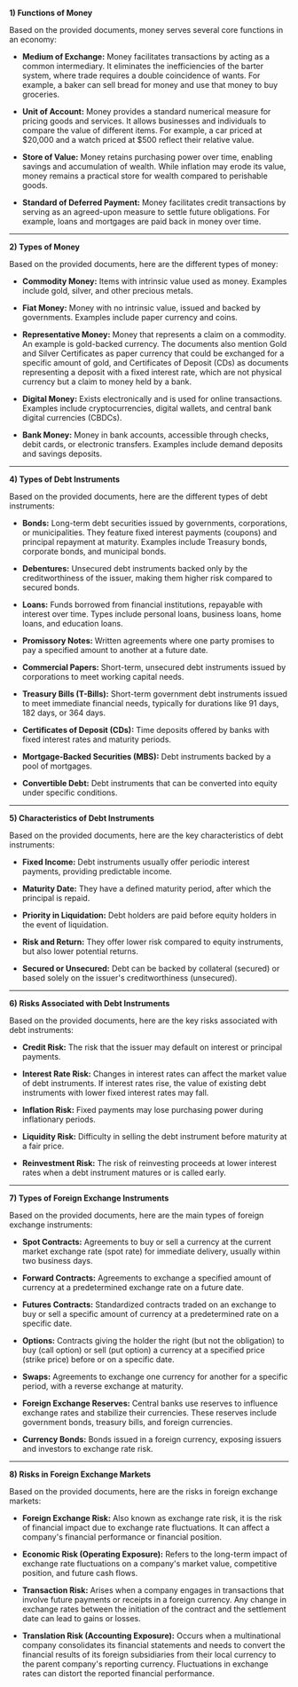 **1) Functions of Money**

Based on the provided documents, money serves several core functions in an economy:

- **Medium of Exchange:** Money facilitates transactions by acting as a common intermediary. It eliminates the inefficiencies of the barter system, where trade requires a double coincidence of wants. For example, a baker can sell bread for money and use that money to buy groceries.
    
- **Unit of Account:** Money provides a standard numerical measure for pricing goods and services. It allows businesses and individuals to compare the value of different items. For example, a car priced at $20,000 and a watch priced at $500 reflect their relative value.
    
- **Store of Value:** Money retains purchasing power over time, enabling savings and accumulation of wealth. While inflation may erode its value, money remains a practical store for wealth compared to perishable goods.
    
- **Standard of Deferred Payment:** Money facilitates credit transactions by serving as an agreed-upon measure to settle future obligations. For example, loans and mortgages are paid back in money over time.
---
**2) Types of Money**

Based on the provided documents, here are the different types of money:

- **Commodity Money:** Items with intrinsic value used as money. Examples include gold, silver, and other precious metals.
    
- **Fiat Money:** Money with no intrinsic value, issued and backed by governments. Examples include paper currency and coins.
    
- **Representative Money:** Money that represents a claim on a commodity. An example is gold-backed currency. The documents also mention Gold and Silver Certificates as paper currency that could be exchanged for a specific amount of gold, and Certificates of Deposit (CDs) as documents representing a deposit with a fixed interest rate, which are not physical currency but a claim to money held by a bank.
    
- **Digital Money:** Exists electronically and is used for online transactions. Examples include cryptocurrencies, digital wallets, and central bank digital currencies (CBDCs).
    
- **Bank Money:** Money in bank accounts, accessible through checks, debit cards, or electronic transfers. Examples include demand deposits and savings deposits.
---
**4) Types of Debt Instruments**

Based on the provided documents, here are the different types of debt instruments:

- **Bonds:** Long-term debt securities issued by governments, corporations, or municipalities. They feature fixed interest payments (coupons) and principal repayment at maturity. Examples include Treasury bonds, corporate bonds, and municipal bonds.
    
- **Debentures:** Unsecured debt instruments backed only by the creditworthiness of the issuer, making them higher risk compared to secured bonds.
    
- **Loans:** Funds borrowed from financial institutions, repayable with interest over time. Types include personal loans, business loans, home loans, and education loans.
    
- **Promissory Notes:** Written agreements where one party promises to pay a specified amount to another at a future date.
    
- **Commercial Papers:** Short-term, unsecured debt instruments issued by corporations to meet working capital needs.
    
- **Treasury Bills (T-Bills):** Short-term government debt instruments issued to meet immediate financial needs, typically for durations like 91 days, 182 days, or 364 days.
    
- **Certificates of Deposit (CDs):** Time deposits offered by banks with fixed interest rates and maturity periods.
    
- **Mortgage-Backed Securities (MBS):** Debt instruments backed by a pool of mortgages.
    
- **Convertible Debt:** Debt instruments that can be converted into equity under specific conditions.
---
**5) Characteristics of Debt Instruments**

Based on the provided documents, here are the key characteristics of debt instruments:

- **Fixed Income:** Debt instruments usually offer periodic interest payments, providing predictable income.
    
- **Maturity Date:** They have a defined maturity period, after which the principal is repaid.
    
- **Priority in Liquidation:** Debt holders are paid before equity holders in the event of liquidation.
    
- **Risk and Return:** They offer lower risk compared to equity instruments, but also lower potential returns.
    
- **Secured or Unsecured:** Debt can be backed by collateral (secured) or based solely on the issuer's creditworthiness (unsecured).
---
**6) Risks Associated with Debt Instruments**

Based on the provided documents, here are the key risks associated with debt instruments:

- **Credit Risk:** The risk that the issuer may default on interest or principal payments.
    
- **Interest Rate Risk:** Changes in interest rates can affect the market value of debt instruments. If interest rates rise, the value of existing debt instruments with lower fixed interest rates may fall.
    
- **Inflation Risk:** Fixed payments may lose purchasing power during inflationary periods.
    
- **Liquidity Risk:** Difficulty in selling the debt instrument before maturity at a fair price.
    
- **Reinvestment Risk:** The risk of reinvesting proceeds at lower interest rates when a debt instrument matures or is called early.
---
**7) Types of Foreign Exchange Instruments**

Based on the provided documents, here are the main types of foreign exchange instruments:

- **Spot Contracts:** Agreements to buy or sell a currency at the current market exchange rate (spot rate) for immediate delivery, usually within two business days.
    
- **Forward Contracts:** Agreements to exchange a specified amount of currency at a predetermined exchange rate on a future date.
    
- **Futures Contracts:** Standardized contracts traded on an exchange to buy or sell a specific amount of currency at a predetermined rate on a specific date.
    
- **Options:** Contracts giving the holder the right (but not the obligation) to buy (call option) or sell (put option) a currency at a specified price (strike price) before or on a specific date.
    
- **Swaps:** Agreements to exchange one currency for another for a specific period, with a reverse exchange at maturity.
    
- **Foreign Exchange Reserves:** Central banks use reserves to influence exchange rates and stabilize their currencies. These reserves include government bonds, treasury bills, and foreign currencies.
    
- **Currency Bonds:** Bonds issued in a foreign currency, exposing issuers and investors to exchange rate risk.
---
**8) Risks in Foreign Exchange Markets**

Based on the provided documents, here are the risks in foreign exchange markets:

- **Foreign Exchange Risk:** Also known as exchange rate risk, it is the risk of financial impact due to exchange rate fluctuations. It can affect a company's financial performance or financial position.
    
- **Economic Risk (Operating Exposure):** Refers to the long-term impact of exchange rate fluctuations on a company's market value, competitive position, and future cash flows.
    
- **Transaction Risk:** Arises when a company engages in transactions that involve future payments or receipts in a foreign currency. Any change in exchange rates between the initiation of the contract and the settlement date can lead to gains or losses.
    
- **Translation Risk (Accounting Exposure):** Occurs when a multinational company consolidates its financial statements and needs to convert the financial results of its foreign subsidiaries from their local currency to the parent company's reporting currency. Fluctuations in exchange rates can distort the reported financial performance.